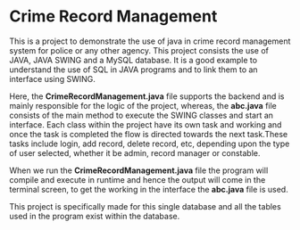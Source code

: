 # Crime Record Management
This is a project to demonstrate the use of java in crime record management system for police or any other agency. This project consists the use of JAVA, JAVA SWING and a MySQL database. It is a good example to understand the use of SQL in JAVA programs and to link them to an interface using SWING.

Here, the **CrimeRecordManagement.java** file supports the backend and is mainly responsible for the logic of the project, whereas, the **abc.java** file consists of the main method to execute the SWING classes and start an interface. Each class within the project have its own task and working and once the task is completed the flow is directed towards the next task.These tasks include login, add record, delete record, etc, depending upon the type of user selected, whether it be admin, record manager or constable.

When we run the **CrimeRecordManagement.java** file the program will compile and execute in runtime and hence the output will come in the terminal screen, to get the working in the interface the **abc.java** file is used.

This project is specifically made for this single database and all the tables used in the program exist within the database. 
